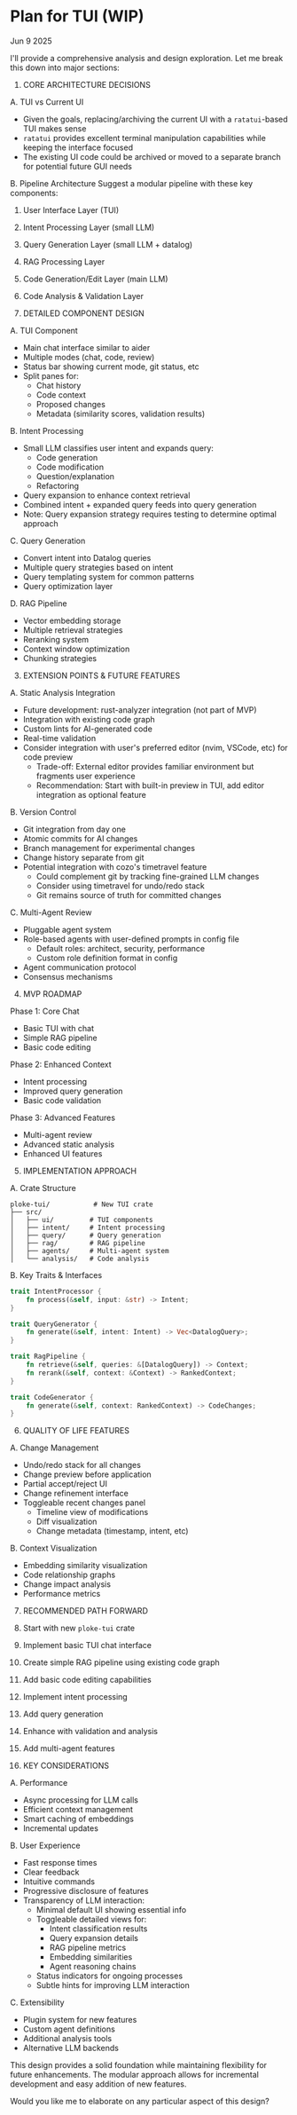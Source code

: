 <!-- Provided by Claude 3.5 -->

# Plan for TUI (WIP)

Jun 9 2025

I'll provide a comprehensive analysis and design exploration. Let me break this down into major sections:

1. CORE ARCHITECTURE DECISIONS

A. TUI vs Current UI
- Given the goals, replacing/archiving the current UI with a `ratatui`-based TUI makes sense
- `ratatui` provides excellent terminal manipulation capabilities while keeping the interface focused
- The existing UI code could be archived or moved to a separate branch for potential future GUI needs

B. Pipeline Architecture
Suggest a modular pipeline with these key components:
1. User Interface Layer (TUI)
2. Intent Processing Layer (small LLM)
3. Query Generation Layer (small LLM + datalog)
4. RAG Processing Layer
5. Code Generation/Edit Layer (main LLM)
6. Code Analysis & Validation Layer

2. DETAILED COMPONENT DESIGN

A. TUI Component
- Main chat interface similar to aider
- Multiple modes (chat, code, review)
- Status bar showing current mode, git status, etc
- Split panes for:
  - Chat history
  - Code context
  - Proposed changes
  - Metadata (similarity scores, validation results)

B. Intent Processing
- Small LLM classifies user intent and expands query:
  - Code generation
  - Code modification
  - Question/explanation
  - Refactoring
- Query expansion to enhance context retrieval
- Combined intent + expanded query feeds into query generation
- Note: Query expansion strategy requires testing to determine optimal approach

C. Query Generation
- Convert intent into Datalog queries
- Multiple query strategies based on intent
- Query templating system for common patterns
- Query optimization layer

D. RAG Pipeline
- Vector embedding storage
- Multiple retrieval strategies
- Reranking system
- Context window optimization
- Chunking strategies

3. EXTENSION POINTS & FUTURE FEATURES

A. Static Analysis Integration
- Future development: rust-analyzer integration (not part of MVP)
- Integration with existing code graph
- Custom lints for AI-generated code
- Real-time validation
- Consider integration with user's preferred editor (nvim, VSCode, etc) for code preview
  - Trade-off: External editor provides familiar environment but fragments user experience
  - Recommendation: Start with built-in preview in TUI, add editor integration as optional feature

B. Version Control
- Git integration from day one
- Atomic commits for AI changes
- Branch management for experimental changes
- Change history separate from git
- Potential integration with cozo's timetravel feature
  - Could complement git by tracking fine-grained LLM changes
  - Consider using timetravel for undo/redo stack
  - Git remains source of truth for committed changes

C. Multi-Agent Review
- Pluggable agent system
- Role-based agents with user-defined prompts in config file
  - Default roles: architect, security, performance
  - Custom role definition format in config
- Agent communication protocol
- Consensus mechanisms

4. MVP ROADMAP

Phase 1: Core Chat
- Basic TUI with chat
- Simple RAG pipeline
- Basic code editing

Phase 2: Enhanced Context
- Intent processing
- Improved query generation
- Basic code validation

Phase 3: Advanced Features
- Multi-agent review
- Advanced static analysis
- Enhanced UI features

5. IMPLEMENTATION APPROACH

A. Crate Structure
```
ploke-tui/           # New TUI crate
├── src/
│   ├── ui/         # TUI components
│   ├── intent/     # Intent processing
│   ├── query/      # Query generation
│   ├── rag/        # RAG pipeline
│   ├── agents/     # Multi-agent system
│   └── analysis/   # Code analysis
```

B. Key Traits & Interfaces
```rust
trait IntentProcessor {
    fn process(&self, input: &str) -> Intent;
}

trait QueryGenerator {
    fn generate(&self, intent: Intent) -> Vec<DatalogQuery>;
}

trait RagPipeline {
    fn retrieve(&self, queries: &[DatalogQuery]) -> Context;
    fn rerank(&self, context: &Context) -> RankedContext;
}

trait CodeGenerator {
    fn generate(&self, context: RankedContext) -> CodeChanges;
}
```

6. QUALITY OF LIFE FEATURES

A. Change Management
- Undo/redo stack for all changes
- Change preview before application
- Partial accept/reject UI
- Change refinement interface
- Toggleable recent changes panel
  - Timeline view of modifications
  - Diff visualization
  - Change metadata (timestamp, intent, etc)

B. Context Visualization
- Embedding similarity visualization
- Code relationship graphs
- Change impact analysis
- Performance metrics

7. RECOMMENDED PATH FORWARD

1. Start with new `ploke-tui` crate
2. Implement basic TUI chat interface
3. Create simple RAG pipeline using existing code graph
4. Add basic code editing capabilities
5. Implement intent processing
6. Add query generation
7. Enhance with validation and analysis
8. Add multi-agent features

8. KEY CONSIDERATIONS

A. Performance
- Async processing for LLM calls
- Efficient context management
- Smart caching of embeddings
- Incremental updates

B. User Experience
- Fast response times
- Clear feedback
- Intuitive commands
- Progressive disclosure of features
- Transparency of LLM interaction:
  - Minimal default UI showing essential info
  - Toggleable detailed views for:
    - Intent classification results
    - Query expansion details
    - RAG pipeline metrics
    - Embedding similarities
    - Agent reasoning chains
  - Status indicators for ongoing processes
  - Subtle hints for improving LLM interaction

C. Extensibility
- Plugin system for new features
- Custom agent definitions
- Additional analysis tools
- Alternative LLM backends

This design provides a solid foundation while maintaining flexibility for future enhancements. The modular approach allows for incremental development and easy addition of new features.

Would you like me to elaborate on any particular aspect of this design?
